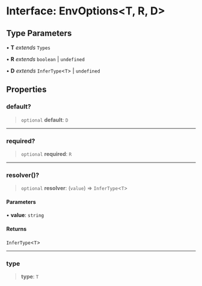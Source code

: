 # Interface: EnvOptions\<T, R, D\>

## Type Parameters

• **T** *extends* `Types`

• **R** *extends* `boolean` \| `undefined`

• **D** *extends* `InferType`\<`T`\> \| `undefined`

## Properties

### default?

> `optional` **default**: `D`

***

### required?

> `optional` **required**: `R`

***

### resolver()?

> `optional` **resolver**: (`value`) => `InferType`\<`T`\>

#### Parameters

• **value**: `string`

#### Returns

`InferType`\<`T`\>

***

### type

> **type**: `T`
